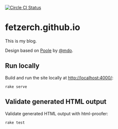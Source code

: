 [![Circle CI
Status](https://circleci.com/gh/fetzerch/fetzerch.github.io.svg?style=shield)](https://circleci.com/gh/fetzerch/fetzerch.github.io)

# fetzerch.github.io

This is my blog.

Design based on [Poole](http://getpoole.com/) by
[@mdo](https://twitter.com/mdo).

## Run locally

Build and run the site locally at <http://localhost:4000/>:

```text
rake serve
```

## Validate generated HTML output

Validate generated HTML output with html-proofer:

```text
rake test
```
